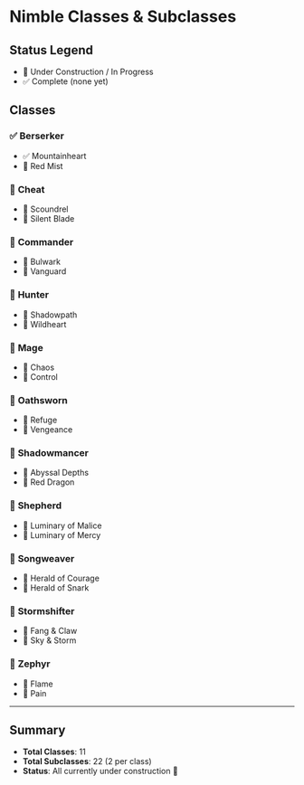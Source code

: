 # Nimble Classes & Subclasses

## Status Legend

- 🚧 Under Construction / In Progress
- ✅ Complete (none yet)

## Classes

### ✅ **Berserker**

- ✅ Mountainheart
- 🚧 Red Mist

### 🚧 **Cheat**

- 🚧 Scoundrel
- 🚧 Silent Blade

### 🚧 **Commander**

- 🚧 Bulwark
- 🚧 Vanguard

### 🚧 **Hunter**

- 🚧 Shadowpath
- 🚧 Wildheart

### 🚧 **Mage**

- 🚧 Chaos
- 🚧 Control

### 🚧 **Oathsworn**

- 🚧 Refuge
- 🚧 Vengeance

### 🚧 **Shadowmancer**

- 🚧 Abyssal Depths
- 🚧 Red Dragon

### 🚧 **Shepherd**

- 🚧 Luminary of Malice
- 🚧 Luminary of Mercy

### 🚧 **Songweaver**

- 🚧 Herald of Courage
- 🚧 Herald of Snark

### 🚧 **Stormshifter**

- 🚧 Fang & Claw
- 🚧 Sky & Storm

### 🚧 **Zephyr**

- 🚧 Flame
- 🚧 Pain

---

## Summary

- **Total Classes**: 11
- **Total Subclasses**: 22 (2 per class)
- **Status**: All currently under construction 🚧
